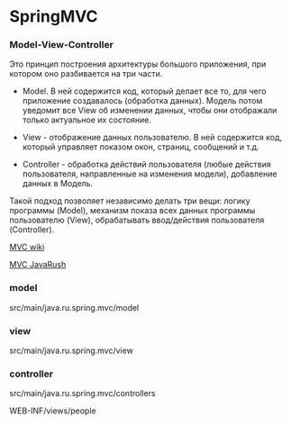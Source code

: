 # SpringMVC

### Model-View-Controller

Это принцип построения архитектуры большого приложения, при котором оно разбивается на три части.

* Model. В ней содержится код, который делает все то, для чего приложение создавалось (обработка данных). Mодель потом уведомит все View об изменении данных, чтобы они отображали только актуальное их состояние.

* View - отображение данных пользователю. В ней содержится код, который управляет показом окон, страниц, сообщений и т.д.

* Controller - обработка действий пользователя (любые действия пользователя, направленные на изменения модели), добавление данных в Модель. 

Такой подход позволяет независимо делать три вещи: логику программы (Model), механизм показа всех данных программы пользователю (View), обрабатывать ввод/действия пользователя (Controller).

[MVC wiki](https://ru.wikipedia.org/wiki/Model-View-Controller)

[MVC JavaRush](https://javarush.ru/quests/lectures/questcollections.level06.lecture01)


### model
src/main/java.ru.spring.mvc/model

### view
src/main/java.ru.spring.mvc/view

### controller
src/main/java.ru.spring.mvc/controllers


WEB-INF/views/people
